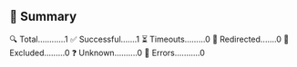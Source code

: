 📝 Summary
---------------------
🔍 Total............1
✅ Successful.......1
⏳ Timeouts.........0
🔀 Redirected.......0
👻 Excluded.........0
❓ Unknown..........0
🚫 Errors...........0